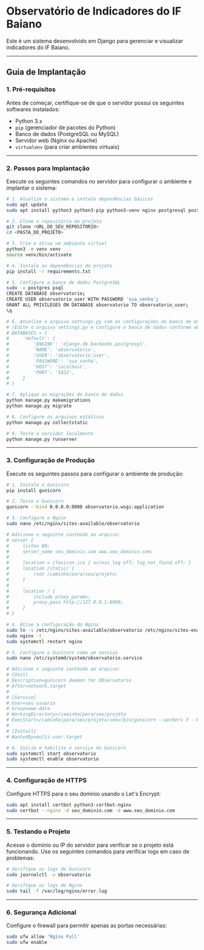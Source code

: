 # Observatório de Indicadores do IF Baiano

Este é um sistema desenvolvido em Django para gerenciar e visualizar indicadores do IF Baiano.

---

## **Guia de Implantação**

### **1. Pré-requisitos**
Antes de começar, certifique-se de que o servidor possui os seguintes softwares instalados:
- Python 3.x
- `pip` (gerenciador de pacotes do Python)
- Banco de dados (PostgreSQL ou MySQL)
- Servidor web (Nginx ou Apache)
- `virtualenv` (para criar ambientes virtuais)

---

### **2. Passos para Implantação**

Execute os seguintes comandos no servidor para configurar o ambiente e implantar o sistema:

```bash
# 1. Atualize o sistema e instale dependências básicas
sudo apt update
sudo apt install python3 python3-pip python3-venv nginx postgresql postgresql-contrib

# 2. Clone o repositório do projeto
git clone <URL_DO_SEU_REPOSITORIO>
cd <PASTA_DO_PROJETO>

# 3. Crie e ative um ambiente virtual
python3 -m venv venv
source venv/bin/activate

# 4. Instale as dependências do projeto
pip install -r requirements.txt

# 5. Configure o banco de dados PostgreSQL
sudo -u postgres psql
CREATE DATABASE observatorio;
CREATE USER observatorio_user WITH PASSWORD 'sua_senha';
GRANT ALL PRIVILEGES ON DATABASE observatorio TO observatorio_user;
\q

# 6. Atualize o arquivo settings.py com as configurações do banco de dados
# (Edite o arquivo settings.py e configure o banco de dados conforme abaixo)
# DATABASES = {
#     'default': {
#         'ENGINE': 'django.db.backends.postgresql',
#         'NAME': 'observatorio',
#         'USER': 'observatorio_user',
#         'PASSWORD': 'sua_senha',
#         'HOST': 'localhost',
#         'PORT': '5432',
#     }
# }

# 7. Aplique as migrações do banco de dados
python manage.py makemigrations
python manage.py migrate

# 8. Configure os arquivos estáticos
python manage.py collectstatic

# 9. Teste o servidor localmente
python manage.py runserver
```

---

### **3. Configuração de Produção**

Execute os seguintes passos para configurar o ambiente de produção:

```bash
# 1. Instale o Gunicorn
pip install gunicorn

# 2. Teste o Gunicorn
gunicorn --bind 0.0.0.0:8000 observatorio.wsgi:application

# 3. Configure o Nginx
sudo nano /etc/nginx/sites-available/observatorio

# Adicione o seguinte conteúdo ao arquivo:
# server {
#     listen 80;
#     server_name seu_dominio.com www.seu_dominio.com;
#
#     location = /favicon.ico { access_log off; log_not_found off; }
#     location /static/ {
#         root /caminho/para/seu/projeto;
#     }
#
#     location / {
#         include proxy_params;
#         proxy_pass http://127.0.0.1:8000;
#     }
# }

# 4. Ative a configuração do Nginx
sudo ln -s /etc/nginx/sites-available/observatorio /etc/nginx/sites-enabled
sudo nginx -t
sudo systemctl restart nginx

# 5. Configure o Gunicorn como um serviço
sudo nano /etc/systemd/system/observatorio.service

# Adicione o seguinte conteúdo ao arquivo:
# [Unit]
# Description=gunicorn daemon for Observatorio
# After=network.target
#
# [Service]
# User=seu_usuario
# Group=www-data
# WorkingDirectory=/caminho/para/seu/projeto
# ExecStart=/caminho/para/seu/projeto/venv/bin/gunicorn --workers 3 --bind unix:/caminho/para/seu/projeto/observatorio.sock observatorio.wsgi:application
#
# [Install]
# WantedBy=multi-user.target

# 6. Inicie e habilite o serviço do Gunicorn
sudo systemctl start observatorio
sudo systemctl enable observatorio
```

---

### **4. Configuração de HTTPS**

Configure HTTPS para o seu domínio usando o Let's Encrypt:

```bash
sudo apt install certbot python3-certbot-nginx
sudo certbot --nginx -d seu_dominio.com -d www.seu_dominio.com
```

---

### **5. Testando o Projeto**

Acesse o domínio ou IP do servidor para verificar se o projeto está funcionando. Use os seguintes comandos para verificar logs em caso de problemas:

```bash
# Verifique os logs do Gunicorn
sudo journalctl -u observatorio

# Verifique os logs do Nginx
sudo tail -f /var/log/nginx/error.log
```

---

### **6. Segurança Adicional**

Configure o firewall para permitir apenas as portas necessárias:

```bash
sudo ufw allow 'Nginx Full'
sudo ufw enable
```


